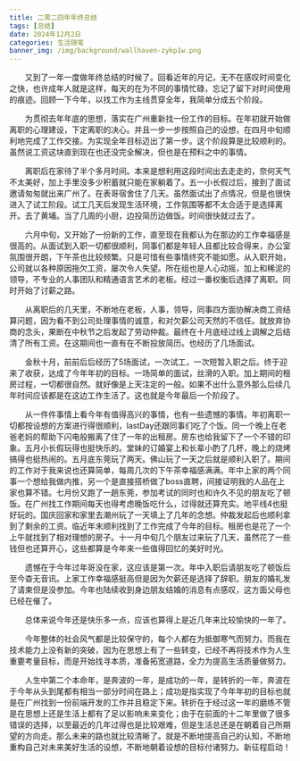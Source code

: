 ```yaml
---
title: 二零二四年年终总结
tags: [总结]
date: 2024年12月2日
categories: 生活随笔
banner_img: /img/background/wallhaven-zykp1w.png
---
```


&emsp;&emsp;又到了一年一度做年终总结的时候了。回看近年的月记，无不在感叹时间变化之快，也许成年人就是这样，每天的在为不同的事情忙碌，忘记了留下对时间使用的痕迹。回顾一下今年，以找工作为主线贯穿全年，我简单分成五个阶段。

&emsp;&emsp;为贯彻去年年底的思想，落实在广州重新找一份工作的目标。在年初就开始做离职的心理建设，下定离职的决心。并且一步一步按照自己的设想，在四月中旬顺利地完成了工作交接。为实现全年目标迈出了第一步。这个阶段算是比较顺利的。虽然说工资这块直到现在也还没完全解决，但也是在预料之中的事情。

&emsp;&emsp;离职后在家待了半个多月时间。本来是想利用这段时间出去走走的，奈何天气不太美好，加上手里没多少积蓄就只能在家躺着了。五一小长假过后，接到了面试邀请匆匆就出来广州了。在表哥宿舍住了几天。虽然面试出了点情况，但是也很快进入了试工阶段。试工几天后发现生活环境，工作氛围等都不太合适于是选择离开。去了黄埔。当了几周的小厨，边投简历边做饭。时间很快就过去了。

&emsp;&emsp;六月中旬，又开始了一份新的工作，直至现在我都认为在那边的工作幸福感是很高的。从面试到入职一切都很顺利，同事们都是年轻人且都比较合得来，办公室氛围很开朗，下午茶也比较频繁。只是可惜有些事情终究不能如愿。从入职开始，公司就以各种原因拖欠工资，屡次令人失望。所在组也是人心动摇，加上和稀泥的领导，不专业的人事团队和精通语言艺术的老板。经过一番权衡后选择了离职。同时开始了讨薪之路。

&emsp;&emsp;从离职后的几天里，不断地在老板，人事，领导，同事四方面协解决商工资结算问题，因为看不到公司处理事情的诚意，和对欠薪公司天然的不信任。就放弃协商的念头，果断在中秋节之后发起了劳动仲裁。最终在十月底经过线上调解之后结清了所有工资。在这期间也一直有在不断投放简历。也经历了几场面试。

&emsp;&emsp;金秋十月，前前后后经历了5场面试，一次试工，一次短暂入职之后。终于迎来了收获，达成了今年年初的目标。一场简单的面试，丝滑的入职。加上期间的租房过程，一切都很自然。就好像是上天注定的一般。如果不出什么意外那么后续几年时间应该都是在这边工作生活了。这也就是今年最后一个阶段了。

&emsp;&emsp;从一件件事情上看今年有值得高兴的事情，也有一些遗憾的事情。年初离职一切都按设想的方案进行得很顺利，lastDay还跟同事们吃了个饭。同一个晚上在老爸老妈的帮助下闪电般搬离了住了一年的出租房。房东也给我留下了一个不错的印象。五月小长假玩得也挺快乐的。堂妹的订婚宴上和长辈小酌了几杯，晚上的烧烤搞得也挺热闹的。五月底东莞玩了两天。佛山玩了一天之后就是顺利入职了。期间的工作对于我来说也还算简单，每周几次的下午茶幸福感满满。年中上家的两个同事一个想给我做内推，另一个是直接搭桥做了boss直聘，间接证明我的人品在上家也算不错。七月份又跑了一趟东莞，参加考试的同时也和许久不见的朋友吃了顿饭。在广州找工作期间每天也得考虑晚饭吃什么，过得就还算充实。地平线4也挺好玩的。国庆回家和家里去潮州玩了一天填上了几年的念想。仲裁发起后也顺利拿到了剩余的工资。临近年末顺利找到了工作完成了今年的目标。租房也是花了一个上午就找到了相对理想的房子。十一月中旬几个朋友过来玩了几天，虽然花了一些钱但也还算开心，这些都算是今年来一些值得回忆的美好时光。

&emsp;&emsp;遗憾在于今年过年哥没在家，这应该是第一次。年中入职后请朋友吃了顿饭后至今杳无音讯。上家工作幸福感挺高但是因为欠薪还是选择了辞职。朋友的婚礼发了请柬但是没参加。今年也陆续收到身边朋友结婚的消息有点感叹，这方面父母也已经在催了。

&emsp;&emsp;总体来说今年还是快乐多一点，应该也算得上是近几年来比较愉快的一年了。

&emsp;&emsp;今年整体的社会风气都是比较保守的，每个人都在为抵御寒气而努力。而我在技术能力上没有新的突破，因为在思想上有了一些转变，已经不再将技术作为人生重要考量目标，而是开始找寻本质，准备拓宽道路，全力为提高生活质量做努力。

&emsp;&emsp;人生中第二个本命年，是奔波的一年，是成功的一年，是转折的一年，奔波在于今年从头到尾都有相当一部分时间在路上；成功是指实现了今年年初的目标也就是在广州找到一份前端开发的工作并且稳定下来。转折在于经过这一年的磨练不管是在思想上还是生活上都有了足以影响未来变化；由于在前面的十二年里做了很多错误的选择，以至最近的几年过得也是比较艰难，但是生活总还是在朝着自己所期望的方向走。那么未来的路也就比较清晰了。就是不断地提高自己的认知，不断地重构自己对未来美好生活的设想，不断地朝着设想的目标付诸努力。新征程启动！
